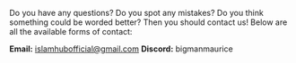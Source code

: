 Do you have any questions? Do you spot any mistakes? Do you think something could be worded better? Then you should contact us! Below are all the available forms of contact: 

**Email:** islamhubofficial@gmail.com
**Discord:** bigmanmaurice
